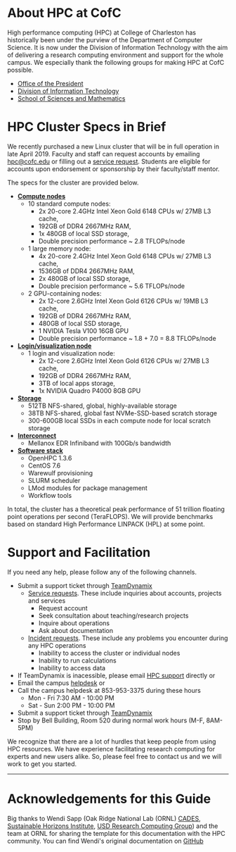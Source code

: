 # About HPC at CofC

High performance computing (HPC) at College of Charleston has historically been
under the purview of the Department of Computer Science. It is now under the
Division of Information Technology with the aim of delivering a research
computing environment and support for the whole campus. We especially thank the
following groups for making HPC at CofC possible.
* [Office of the President](http://president.cofc.edu/about/index.php)
* [Division of Information Technology](http://it.cofc.edu)
* [School of Sciences and Mathematics](http://ssm.cofc.edu)

# HPC Cluster Specs in Brief

We recently purchased a new Linux cluster that will be in full operation in late
April 2019.  Faculty and staff can request accounts by emailing
[hpc@cofc.edu](mailto:hpc@cofc.edu) or filling out a [service
request](https://cofc.teamdynamix.com/TDClient/Requests/ServiceDet?ID=35085).
Students are eligible for accounts upon endorsement or sponsorship by their
faculty/staff mentor.

The specs for the cluster are provided below.

* [**Compute nodes**](overview/hardware.md)
  * 10 standard compute nodes:
    * 2x 20-core 2.4GHz Intel Xeon Gold 6148 CPUs w/ 27MB L3 cache,
    * 192GB of DDR4 2667MHz RAM,
    * 1x 480GB of local SSD storage,
    * Double precision performance ~ 2.8 TFLOPs/node
  * 1 large memory node:
    * 4x 20-core 2.4GHz Intel Xeon Gold 6148 CPUs w/ 27MB L3 cache,
    * 1536GB of DDR4 2667MHz RAM,
    * 2x 480GB of local SSD storage,
    * Double precision performance ~ 5.6 TFLOPs/node
  * 2 GPU-containing nodes:
    * 2x 12-core 2.6GHz Intel Xeon Gold 6126 CPUs w/ 19MB L3 cache,
    * 192GB of DDR4 2667MHz RAM,
    * 480GB of local SSD storage,
    * 1 NVIDIA Tesla V100 16GB GPU
    * Double precision performance ~ 1.8 + 7.0 = 8.8 TFLOPs/node
* [**Login/visualization node**](overview/hardware.md)
  * 1 login and visualization node:
    * 2x 12-core 2.6GHz Intel Xeon Gold 6126 CPUs w/ 27MB L3 cache,
    * 192GB of DDR4 2667MHz RAM,
    * 3TB of local apps storage,
    * 1x NVIDIA Quadro P4000 8GB GPU
* [**Storage**](overview/storage.md)
  * 512TB NFS-shared, global, highly-available storage
  * 38TB NFS-shared, global fast NVMe-SSD-based scratch storage
  * 300-600GB local SSDs in each compute node for local scratch storage
* [**Interconnect**](http://www.mellanox.com/page/products_dyn?product_family=192&mtag=sb7700_sb7790)
  * Mellanox EDR Infiniband with 100Gb/s bandwidth
* [**Software stack**](overview/software.md)
  * OpenHPC 1.3.6
  * CentOS 7.6
  * Warewulf provisioning
  * SLURM scheduler
  * LMod modules for package management
  * Workflow tools

In total, the cluster has a theoretical peak performance of 51 trillion floating point operations per second (TeraFLOPS). We will provide benchmarks based on standard High Performance LINPACK (HPL) at some point.

<!--
The new cluster is composed of
- **10 compute nodes** each with 2x 20-core 2.4GHz Intel Xeon Skylake CPUs, 192GB of memory and 480GB of local storage,
- **1 large memory compute node** with 4x 20-core 2.4GHz  Intel Xeon Skylake CPUs, 1.5TB of memory and 960GB of local storage,
- **2 GPU-containing nodes** each with 2x 12-core 2.6GHz Intel Xeon Skylake CPUs, 1 NVIDIA Tesla V100 GPU, 192GB of RAM and 480GB local storage,
- **1 login and visualization node** with 2x 12-core 24 2.4GHz Intel Xeon Skylake CPUs, 1 NVIDIA Quadro P4000 GPU, 192GB of RAM and 480GB local storage,
- **512TB globally-shared storage**,
- **38TB globally-shared NVMe SSD-based fast scratch storage**,
- **All interconnected with 100Gbps Mellanox EDR InfiniBand fabric**

It runs an **OpenHPC** software stack composed of CentOS 7.6 with WareWulf for management and provisioning, and **SLURM** as the scheduler. It has all the necessary **general as well as subject-specific software libraries and compilers** to ensure that users' software compiles and runs optimally on the cluster.

In total, the cluster can do **51 TeraFLOPS** (trillions of floating point operations per second). We will provide benchmarks based on standard High Performance LINPACK (HPL) at some point.
-->

# Support and Facilitation

If you need any help, please follow any of the following channels.

- Submit a support ticket through [TeamDynamix](https://cofc.teamdynamix.com)
  - [Service requests](https://cofc.teamdynamix.com/TDClient/Requests/ServiceDet?ID=35085). These include inquiries about accounts, projects and services
    - Request account
    - Seek consultation about teaching/research projects
    - Inquire about operations
    - Ask about documentation
  - [Incident requests](https://cofc.teamdynamix.com/TDClient/Requests/ServiceDet?ID=35086). These include any problems you encounter during any HPC operations
    - Inability to access the cluster or individual nodes
    - Inability to run calculations
    - Inability to access data
- If TeamDynamix is inacessible, please email [HPC support](mailto:hpc@cofc.edu) directly or
- Email the campus [helpdesk](mailto:helpdesk@cofc.edu) or
- Call the campus helpdesk at 853-953-3375 during these hours
  - Mon - Fri 7:30 AM - 10:00 PM
  - Sat - Sun 2:00 PM - 10:00 PM
- Submit a support ticket through [TeamDynamix](https://cofc.teamdynamix.com)
- Stop by Bell Building, Room 520 during normal work hours (M-F, 8AM-5PM)

We recognize that there are a lot of hurdles that keep people from using HPC resources. We have experience facilitating research computing for experts and new users alike. So, please feel free to contact us and we will work to get you started.

---
# Acknowledgements for this Guide

Big thanks to Wendi Sapp (Oak Ridge National Lab (ORNL) [CADES](https://cades.ornl.gov/), [Sustainable Horizons Institute](http://shinstitute.org/wendi-sapp-3/), [USD Research Computing Group]( http://rcg.usd.edu)) and the team at ORNL for sharing the template for this documentation with the HPC community. You can find Wendi's original documentation on [GitHub](https://github.com/wendikristine/documentation-template)
